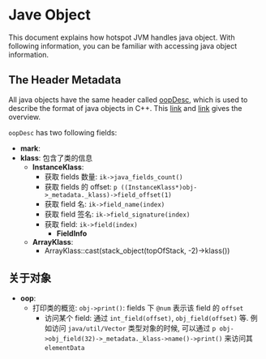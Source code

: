 # Jave Object

This document explains how hotspot JVM handles java object.
With following information, you can be familiar with accessing java object information.

## The Header Metadata

All java objects have the same header called [oopDesc](../../../hotspot/src/share/vm/oops/oop.hpp),
which is used to describe the format of java objects in C++.
This [link](https://gist.github.com/arturmkrtchyan/43d6135e8a15798cc46c) and [link](https://www.cnblogs.com/mazhimazhi/p/13289686.html) gives the overview.

`oopDesc` has two following fields:

- **mark**:
- **klass**: 包含了类的信息
  - **InstanceKlass**:
    - 获取 fields 数量: `ik->java_fields_count()`
    - 获取 fields 的 offset: `p ((InstanceKlass*)obj->_metadata._klass)->field_offset(1)`
    - 获取 field 名: `ik->field_name(index)`
    - 获取 field 签名: `ik->field_signature(index)`
    - 获取 field: `ik->field(index)`
      - **FieldInfo**
  - **ArrayKlass**:
    - ArrayKlass::cast(stack_object(topOfStack, -2)->klass())

## 关于对象

- **oop**:
  - 打印类的概览: `obj->print()`: fields 下 `@num` 表示该 field 的 `offset`
    - 访问某个 field: 通过 `int_field(offset)`, `obj_field(offset)` 等. 例如访问 `java/util/Vector` 类型对象的时候, 可以通过 `p obj->obj_field(32)->_metadata._klass->name()->print()` 来访问其 `elementData`
